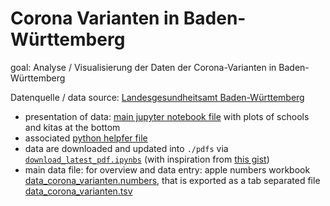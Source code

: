 # Corona Varianten in Baden-Württemberg

goal: Analyse / Visualisierung der Daten der Corona-Varianten in Baden-Württemberg

Datenquelle / data source: [Landesgesundheitsamt Baden-Württemberg](https://www.gesundheitsamt-bw.de/lga/DE/Fachinformationen/Infodienste_Newsletter/InfektNews/Seiten/Lagebericht_covid-19.aspx)

- presentation of data: [main jupyter notebook file](./new_variants_bw.ipynb) with plots of schools and kitas at the bottom
- associated [python helpfer file](./corona_variants_bw_helper.py)
- data are downloaded and updated into `./pdfs` via [`download_latest_pdf.ipynbs`](https://github.com/hydroclaus/corona_varianten_bw/blob/main/download_latest_pdf.ipynb) (with inspiration from [this gist](https://gist.github.com/elssar/5160757))
- main data file: for overview and data entry: apple numbers workbook [data_corona_varianten.numbers](./data/data_corona_varianten.numbers), that is exported as a tab separated file [data_corona_varianten.tsv](./data/data_corona_varianten.tsv)